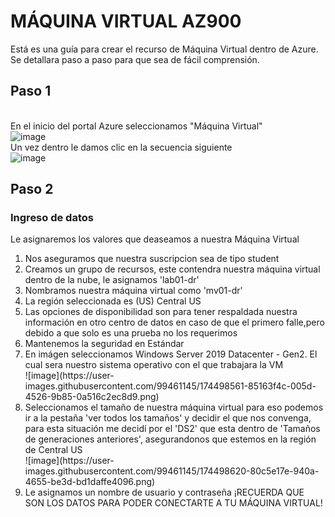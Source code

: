 # MÁQUINA VIRTUAL AZ900
Está es una guía para crear el recurso de Máquina Virtual dentro de Azure.
<br> Se detallara paso a paso para que sea de fácil comprensión.

## Paso 1
<br> En el inicio del portal Azure seleccionamos "Máquina Virtual" <br>
![image](https://user-images.githubusercontent.com/99461145/174494733-5a185bf1-007d-499a-a8a8-cbf9630dca4f.png)
<br> Un vez dentro le damos clic en la secuencia siguiente <br>
![image](https://user-images.githubusercontent.com/99461145/174494809-293bba10-db86-402d-83cf-a062bac1a079.png)

## Paso 2
### Ingreso de datos
Le asignaremos los valores que deaseamos a nuestra Máquina Virtual <br>
<ol>
  <li> Nos aseguramos que nuestra suscripcion sea de tipo student </li>
  <li> Creamos un grupo de recursos, este contendra nuestra máquina virtual dentro de la nube, le asignamos 'lab01-dr' </li>
  <li> Nombramos nuestra máquina virtual como 'mv01-dr' </li>
  <li> La región seleccionada es (US) Central US </li>
  <li> Las opciones de disponibilidad son para tener respaldada nuestra información en otro centro de datos en caso de que el primero falle,pero debido a que solo es una prueba no los requerimos </li>
  <li> Mantenemos la seguridad en Estándar </li>
  <li> En imágen seleccionamos Windows Server 2019 Datacenter - Gen2. El cual sera nuestro sistema operativo con el que trabajara la VM </li>
  ![image](https://user-images.githubusercontent.com/99461145/174498561-85163f4c-005d-4526-9b85-0a516c2ec8d9.png)
  <li> Seleccionamos el tamaño de nuestra máquina virtual para eso podemos ir a la pestaña 'ver todos los tamaños' y decidir el que nos convenga, para esta situación me decidí por el 'DS2' que esta dentro de 'Tamaños de generaciones anteriores', asegurandonos que estemos en la región de Central US </li>
  ![image](https://user-images.githubusercontent.com/99461145/174498620-80c5e17e-940a-4655-be3d-bd1daffe4096.png)
  <li> Le asignamos un nombre de usuario y contraseña ¡RECUERDA QUE SON LOS DATOS PARA PODER CONECTARTE A TU MÁQUINA VIRTUAL! </li>
  <img url = "![image](https://user-images.githubusercontent.com/99461145/174498733-cc73c600-cfbe-40db-9a29-bb14a5dfe1bb.png)">




